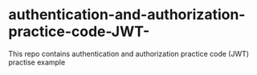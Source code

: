 # authentication-and-authorization-practice-code-JWT-
This repo contains authentication and authorization practice code (JWT) practise example
